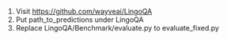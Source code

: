 1. Visit https://github.com/wayveai/LingoQA 
2. Put path_to_predictions under LingoQA 
3. Replace LingoQA/Benchmark/evaluate.py to evaluate_fixed.py
